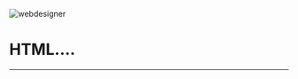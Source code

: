 ![webdesigner](https://user-images.githubusercontent.com/81576640/220621669-df2f00d1-7b0e-4863-98ab-941083c2caa9.png)

# HTML....
---











